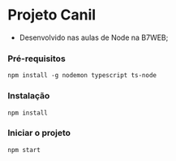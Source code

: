 # Projeto Canil

- Desenvolvido nas aulas de Node na B7WEB;

### Pré-requisitos

`npm install -g nodemon typescript ts-node`

### Instalação

`npm install`

### Iniciar o projeto

`npm start`